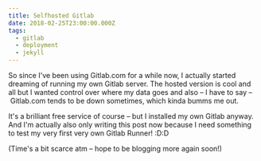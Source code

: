 ```yaml
---
title: Selfhosted Gitlab
date: 2018-02-25T23:00:00.000Z
tags:
  - gitlab
  - deployment
  - jekyll
---
```

So since I've been using Gitlab.com for a while now, I actually started dreaming of running my own Gitlab server.
The hosted version is cool and all but I wanted control over where my data goes and also – I have to say – Gitlab.com tends to be down sometimes, which kinda bumms me out.

It's a brilliant free service of course – but I installed my own Gitlab anyway. And I'm actually also only writing this post now because I need something to test my very first very own Gitlab Runner! :D:D

(Time's a bit scarce atm – hope to be blogging more again soon!)
